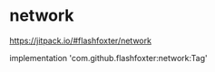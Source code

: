 # network

https://jitpack.io/#flashfoxter/network

implementation 'com.github.flashfoxter:network:Tag'
